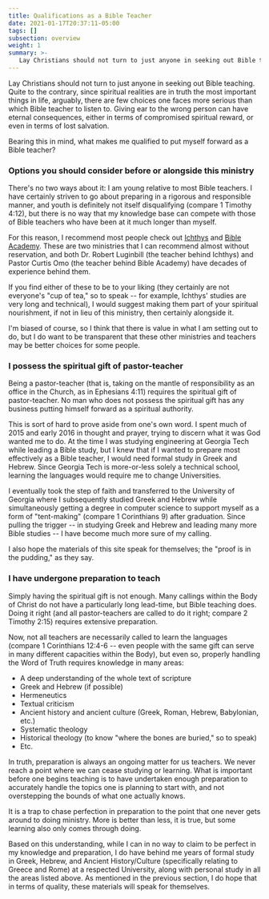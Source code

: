 ```yaml
---
title: Qualifications as a Bible Teacher
date: 2021-01-17T20:37:11-05:00
tags: []
subsection: overview
weight: 1
summary: >-
   Lay Christians should not turn to just anyone in seeking out Bible teaching. Quite to the contrary, since spiritual realities are in truth the most important things in life, arguably, there are few choices one faces more serious than which Bible teacher to listen to. Giving ear to the wrong person can have eternal consequences, either in terms of compromised spiritual reward, or even in terms of lost salvation. Bearing this in mind, this page aims to explain what makes me qualified to put myself forward as a Bible teacher.
---
```


Lay Christians should not turn to just anyone in seeking out Bible teaching. Quite to the contrary, since spiritual realities are in truth the most important things in life, arguably, there are few choices one faces more serious than which Bible teacher to listen to. Giving ear to the wrong person can have eternal consequences, either in terms of compromised spiritual reward, or even in terms of lost salvation. 

Bearing this in mind, what makes me qualified to put myself forward as a Bible teacher?

### Options you should consider before or alongside this ministry

There's no two ways about it: I am young relative to most Bible teachers. I have certainly striven to go about preparing in a rigorous and responsible manner, and youth is definitely not itself disqualifying (compare 1 Timothy 4:12), but there is no way that my knowledge base can compete with those of Bible teachers who have been at it much longer than myself.

For this reason, I recommend most people check out [Ichthys](https://ichthys.com/) and [Bible Academy](https://www.youtube.com/channel/UCkp-J7VPT7NcwmuiNfD2fkg/playlists). These are two ministries that I can recommend almost without reservation, and both Dr. Robert Luginbill (the teacher behind Ichthys) and Pastor Curtis Omo (the teacher behind Bible Academy) have decades of experience behind them.

If you find either of these to be to your liking (they certainly are not everyone's "cup of tea," so to speak -- for example, Ichthys' studies are very long and technical), I would suggest making them part of your spiritual nourishment, if not in lieu of this ministry, then certainly alongside it.

I'm biased of course, so I think that there is value in what I am setting out to do, but I do want to be transparent that these other ministries and teachers may be better choices for some people.

### I possess the spiritual gift of pastor-teacher

Being a pastor-teacher (that is, taking on the mantle of responsibility as an office in the Church, as in Ephesians 4:11) requires the spiritual gift of pastor-teacher. No man who does not possess the spiritual gift has any business putting himself forward as a spiritual authority.

This is sort of hard to prove aside from one's own word. I spent much of 2015 and early 2016 in thought and prayer, trying to discern what it was God wanted me to do. At the time I was studying engineering at Georgia Tech while leading a Bible study, but I knew that if I wanted to prepare most effectively as a Bible teacher, I would need formal study in Greek and Hebrew. Since Georgia Tech is more-or-less solely a technical school, learning the languages would require me to change Universities.

I eventually took the step of faith and transferred to the University of Georgia where I subsequently studied Greek and Hebrew while simultaneously getting a degree in computer science to support myself as a form of "tent-making" (compare 1 Corinthians 9) after graduation. Since pulling the trigger -- in studying Greek and Hebrew and leading many more Bible studies -- I have become much more sure of my calling.

I also hope the materials of this site speak for themselves; the "proof is in the pudding," as they say.

### I have undergone preparation to teach

Simply having the spiritual gift is not enough. Many callings within the Body of Christ do not have a particularly long lead-time, but Bible teaching does. Doing it right (and all pastor-teachers are called to do it right; compare 2 Timothy 2:15) requires extensive preparation.

Now, not all teachers are necessarily called to learn the languages (compare 1 Corinthians 12:4-6 -- even people with the same gift can serve in many different capacities within the Body), but even so, properly handling the Word of Truth requires knowledge in many areas:

- A deep understanding of the whole text of scripture
- Greek and Hebrew (if possible)
- Hermeneutics
- Textual criticism
- Ancient history and ancient culture (Greek, Roman, Hebrew, Babylonian, etc.)
- Systematic theology
- Historical theology (to know "where the bones are buried," so to speak)
- Etc.

In truth, preparation is always an ongoing matter for us teachers. We never reach a point where we can cease studying or learning. What is important before one begins teaching is to have undertaken enough preparation to accurately handle the topics one is planning to start with, and not overstepping the bounds of what one actually knows.

It is a trap to chase perfection in preparation to the point that one never gets around to doing ministry. More is better than less, it is true, but some learning also only comes through doing.

Based on this understanding, while I can in no way to claim to be perfect in my knowledge and preparation, I do have behind me years of formal study in Greek, Hebrew, and Ancient History/Culture (specifically relating to Greece and Rome) at a respected University, along with personal study in all the areas listed above. As mentioned in the previous section, I do hope that in terms of quality, these materials will speak for themselves.
